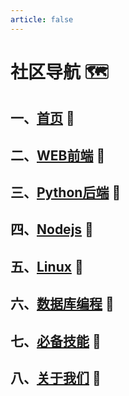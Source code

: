 ```yaml
---
article: false
---
```

# 社区导航  :world_map:
## 一、[首页](../../README.md)  :clown_face:
## 二、[WEB前端](/web/README.md)  :clown_face:
## 三、[Python后端](/python/README.md)  :clown_face:
## 四、[Nodejs](/nodejs/README.md)  :clown_face:
## 五、[Linux](/linux/README.md)  :clown_face:
## 六、[数据库编程](/sql/README.md)  :clown_face:
## 七、[必备技能](/skill/README.md)  :clown_face:
## 八、[关于我们](/resume/README.md)  :clown_face: